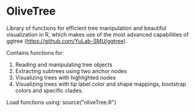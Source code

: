 # OliveTree
Library of functions for efficient tree manipulation and beautiful visualization in R, which makes use of the most advanced capabilities of ggtree (https://github.com/YuLab-SMU/ggtree).

Contains functions for:

1. Reading and manipulating tree objects
2. Extracting subtrees using two anchor nodes
3. Visualizing trees with highlighted nodes
4. Visualizing trees with tip label color and shape mappings, bootstrap colors and specific clades.

Load functions using:
source("oliveTree.R")

